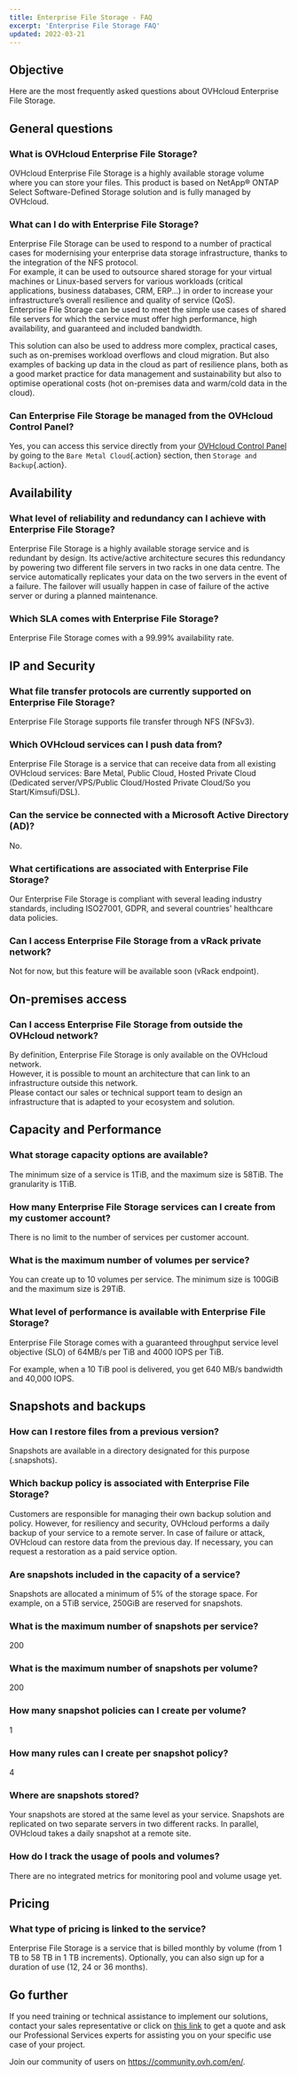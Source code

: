 ```yaml
---
title: Enterprise File Storage - FAQ
excerpt: 'Enterprise File Storage FAQ'
updated: 2022-03-21
---
```



## Objective

Here are the most frequently asked questions about OVHcloud Enterprise File Storage.

## General questions

### What is OVHcloud Enterprise File Storage?

OVHcloud Enterprise File Storage is a highly available storage volume where you can store your files. This product is based on NetApp&#174; ONTAP Select Software-Defined Storage solution and is fully managed by OVHcloud.

### What can I do with Enterprise File Storage?

Enterprise File Storage can be used to respond to a number of practical cases for modernising your enterprise data storage infrastructure, thanks to the integration of the NFS protocol.<br>
For example, it can be used to outsource shared storage for your virtual machines or Linux-based servers for various workloads (critical applications, business databases, CRM, ERP...) in order to increase your infrastructure’s overall resilience and quality of service (QoS).<br>
Enterprise File Storage can be used to meet the simple use cases of shared file servers for which the service must offer high performance, high availability, and guaranteed and included bandwidth.

This solution can also be used to address more complex, practical cases, such as on-premises workload overflows and cloud migration. But also examples of backing up data in the cloud as part of resilience plans, both as a good market practice for data management and sustainability but also to optimise operational costs (hot on-premises data and warm/cold data in the cloud).

### Can Enterprise File Storage be managed from the OVHcloud Control Panel?

Yes, you can access this service directly from your [OVHcloud Control Panel](https://ca.ovh.com/auth/?action=gotomanager&from=https://www.ovh.com/ca/en/&ovhSubsidiary=ca) by going to the `Bare Metal Cloud`{.action} section, then `Storage and Backup`{.action}.

## Availability

### What level of reliability and redundancy can I achieve with Enterprise File Storage?

Enterprise File Storage is a highly available storage service and is redundant by design. Its active/active architecture secures this redundancy by powering two different file servers in two racks in one data centre. The service automatically replicates your data on the two servers in the event of a failure. The failover will usually happen in case of failure of the active server or during a planned maintenance.

### Which SLA comes with Enterprise File Storage?

Enterprise File Storage comes with a 99.99% availability rate.

## IP and Security

### What file transfer protocols are currently supported on Enterprise File Storage?

Enterprise File Storage supports file transfer through NFS (NFSv3).

### Which OVHcloud services can I push data from?

Enterprise File Storage is a service that can receive data from all existing OVHcloud services: Bare Metal, Public Cloud, Hosted Private Cloud (Dedicated server/VPS/Public Cloud/Hosted Private Cloud/So you Start/Kimsufi/DSL).

### Can the service be connected with a Microsoft Active Directory (AD)?

No.

### What certifications are associated with Enterprise File Storage?

Our Enterprise File Storage is compliant with several leading industry standards, including ISO27001, GDPR, and several countries' healthcare data policies.

### Can I access Enterprise File Storage from a vRack private network?

Not for now, but this feature will be available soon (vRack endpoint).

## On-premises access

### Can I access Enterprise File Storage from outside the OVHcloud network?

By definition, Enterprise File Storage is only available on the OVHcloud network.<br>
However, it is possible to mount an architecture that can link to an infrastructure outside this network.<br>
Please contact our sales or technical support team to design an infrastructure that is adapted to your ecosystem and solution. 

## Capacity and Performance

### What storage capacity options are available?

The minimum size of a service is 1TiB, and the maximum size is 58TiB. The granularity is 1TiB.

### How many Enterprise File Storage services can I create from my customer account?

There is no limit to the number of services per customer account.

### What is the maximum number of volumes per service?

You can create up to 10 volumes per service. The minimum size is 100GiB and the maximum size is 29TiB.

### What level of performance is available with Enterprise File Storage?

Enterprise File Storage comes with a guaranteed throughput service level objective (SLO) of 64MB/s per TiB and 4000 IOPS per TiB.

For example, when a 10 TiB pool is delivered, you get 640 MB/s bandwidth and 40,000 IOPS.

## Snapshots and backups

### How can I restore files from a previous version?

Snapshots are available in a directory designated for this purpose (.snapshots).

### Which backup policy is associated with Enterprise File Storage?

Customers are responsible for managing their own backup solution and policy. However, for resiliency and security, OVHcloud performs a daily backup of your service to a remote server. In case of failure or attack, OVHcloud can restore data from the previous day. If necessary, you can request a restoration as a paid service option.

### Are snapshots included in the capacity of a service?

Snapshots are allocated a minimum of 5% of the storage space. For example, on a 5TiB service, 250GiB are reserved for snapshots.

### What is the maximum number of snapshots per service?

200

### What is the maximum number of snapshots per volume?

200

### How many snapshot policies can I create per volume?

1

### How many rules can I create per snapshot policy?

4

### Where are snapshots stored?

Your snapshots are stored at the same level as your service. Snapshots are replicated on two separate servers in two different racks. In parallel, OVHcloud takes a daily snapshot at a remote site.

### How do I track the usage of pools and volumes?

There are no integrated metrics for monitoring pool and volume usage yet. 

## Pricing

### What type of pricing is linked to the service?

Enterprise File Storage is a service that is billed monthly by volume (from 1 TB to 58 TB in 1 TB increments). Optionally, you can also sign up for a duration of use (12, 24 or 36 months).

## Go further

If you need training or technical assistance to implement our solutions, contact your sales representative or click on [this link](https://www.ovhcloud.com/en-ca/professional-services/) to get a quote and ask our Professional Services experts for assisting you on your specific use case of your project.

Join our community of users on <https://community.ovh.com/en/>.
